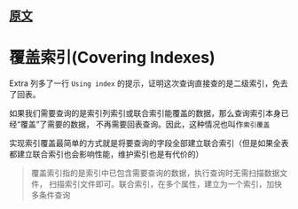 
## [原文](https://blog.csdn.net/u010425776/article/details/60968248)


# 覆盖索引(Covering Indexes)

Extra 列多了一行 `Using index` 的提示，证明这次查询直接查的是二级索引，免去了回表。

如果我们需要查询的是索引列索引或联合索引能覆盖的数据，那么查询索引本身已经“覆盖”了需要的数据，
不再需要回表查询。因此，这种情况也叫作`索引覆盖`

实现索引覆盖最简单的方式就是将要查询的字段全部建立联合索引（但是如果全表都建立联合索引也会影响性能，维护索引也是有代价的）


> 覆盖索引指的是索引中已包含需要查询的数据，执行查询时无需扫描数据文件，
扫描索引文件即可。联合索引，在多个属性，建立为一个索引，加快多条件查询
